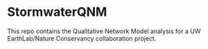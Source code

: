 # StormwaterQNM
This repo contains the Qualitative Network Model analysis for a UW EarthLab/Nature Conservancy collaboration project.
